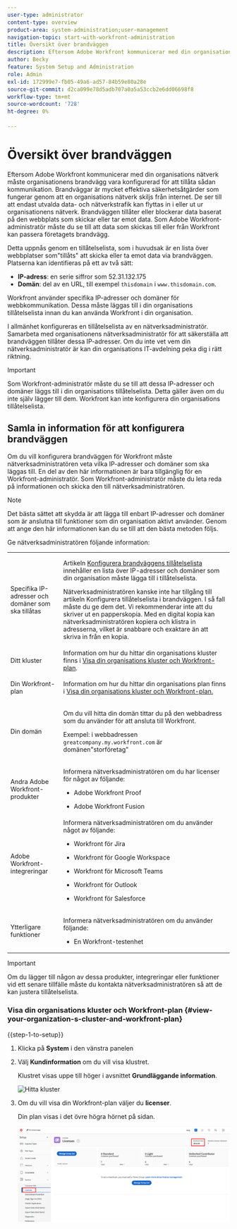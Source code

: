 ```yaml
---
user-type: administrator
content-type: overview
product-area: system-administration;user-management
navigation-topic: start-with-workfront-administration
title: Översikt över brandväggen
description: Eftersom Adobe Workfront kommunicerar med din organisations nätverk måste organisationens brandvägg vara konfigurerad för att tillåta sådan kommunikation. Brandväggar är mycket effektiva säkerhetsåtgärder som fungerar genom att en organisations nätverk skiljs från internet. De ser till att endast utvalda data- och nätverkstrafik kan flyttas in i eller ut ur organisationens nätverk. Brandväggen tillåter eller blockerar data baserat på den webbplats som skickar eller tar emot data. Som Adobe Workfront-administratör måste du se till att data som skickas till eller från Workfront kan passera företagets brandvägg.
author: Becky
feature: System Setup and Administration
role: Admin
exl-id: 172999e7-fb05-49a6-ad57-84b59e80a28e
source-git-commit: d2ca099e78d5adb707a0a5a53ccb2e6dd06698f8
workflow-type: tm+mt
source-wordcount: '728'
ht-degree: 0%

---
```


# Översikt över brandväggen

Eftersom Adobe Workfront kommunicerar med din organisations nätverk måste organisationens brandvägg vara konfigurerad för att tillåta sådan kommunikation. Brandväggar är mycket effektiva säkerhetsåtgärder som fungerar genom att en organisations nätverk skiljs från internet. De ser till att endast utvalda data- och nätverkstrafik kan flyttas in i eller ut ur organisationens nätverk. Brandväggen tillåter eller blockerar data baserat på den webbplats som skickar eller tar emot data. Som Adobe Workfront-administratör måste du se till att data som skickas till eller från Workfront kan passera företagets brandvägg.

Detta uppnås genom en tillåtelselista, som i huvudsak är en lista över webbplatser som&quot;tillåts&quot; att skicka eller ta emot data via brandväggen. Platserna kan identifieras på ett av två sätt:

* **IP-adress**: en serie siffror som 52.31.132.175
* **Domän**: del av en URL, till exempel `thisdomain` i `www.thisdomain.com`.

Workfront använder specifika IP-adresser och domäner för webbkommunikation. Dessa måste läggas till i din organisations tillåtelselista innan du kan använda Workfront i din organisation.

I allmänhet konfigureras en tillåtelselista av en nätverksadministratör. Samarbeta med organisationens nätverksadministratör för att säkerställa att brandväggen tillåter dessa IP-adresser. Om du inte vet vem din nätverksadministratör är kan din organisations IT-avdelning peka dig i rätt riktning.

>[!IMPORTANT]
>
>Som Workfront-administratör måste du se till att dessa IP-adresser och domäner läggs till i din organisations tillåtelselista. Detta gäller även om du inte själv lägger till dem. Workfront kan inte konfigurera din organisations tillåtelselista.

## Samla in information för att konfigurera brandväggen

Om du vill konfigurera brandväggen för Workfront måste nätverksadministratören veta vilka IP-adresser och domäner som ska läggas till. En del av den här informationen är bara tillgänglig för en Workfront-administratör. Som Workfront-administratör måste du leta reda på informationen och skicka den till nätverksadministratören.

>[!NOTE]
>
>Det bästa sättet att skydda är att lägga till enbart IP-adresser och domäner som är anslutna till funktioner som din organisation aktivt använder. Genom att ange den här informationen kan du se till att den bästa metoden följs.

Ge nätverksadministratören följande information:

<table style="table-layout:auto"> 
 <col> 
 <col> 
 <tbody> 
  <tr> 
   <td role="rowheader">Specifika IP-adresser och domäner som ska tillåtas</td> 
   <td> <p>Artikeln <a href="../../administration-and-setup/get-started-wf-administration/configure-your-firewall.md" class="MCXref xref">Konfigurera brandväggens tillåtelselista</a> innehåller en lista över IP-adresser och domäner som din organisation måste lägga till i tillåtelselista. </p> <p>Nätverksadministratören kanske inte har tillgång till artikeln Konfigurera tillåtelselista i brandväggen. I så fall måste du ge dem det. Vi rekommenderar inte att du skriver ut en papperskopia. Med en digital kopia kan nätverksadministratören kopiera och klistra in adresserna, vilket är snabbare och exaktare än att skriva in från en kopia.</p> </td> 
  </tr> 
  <tr> 
   <td role="rowheader">Ditt kluster</td> 
   <td>Information om hur du hittar din organisations kluster finns i <a href="#view-your-organization-s-cluster-and-workfront-plan" class="MCXref xref">Visa din organisations kluster och Workfront-plan</a>.</td> 
  </tr> 
  <tr> 
   <td role="rowheader">Din Workfront-plan</td> 
   <td> <p>Information om hur du hittar din organisations plan finns i <a href="#view-your-organization-s-cluster-and-workfront-plan" class="MCXref xref">Visa din organisations kluster och Workfront-plan.</a></p> </td> 
  </tr> 
  <tr> 
   <td role="rowheader">Din domän</td> 
   <td> <p>Om du vill hitta din domän tittar du på den webbadress som du använder för att ansluta till Workfront.</p> <p>Exempel: i webbadressen <code>greatcompany.my.workfront.com</code> är domänen"storföretag"</p> </td> 
  </tr> 
  <tr> 
   <td role="rowheader">Andra Adobe Workfront-produkter</td> 
   <td> <p>Informera nätverksadministratören om du har licenser för något av följande:</p> 
    <ul> 
     <li> <p>Adobe Workfront Proof</p> </li> 
     <li> <p>Adobe Workfront Fusion </p> </li> 
    </ul> </td> 
  </tr> 
  <tr> 
   <td role="rowheader">Adobe Workfront-integreringar</td> 
   <td>Informera nätverksadministratören om du använder något av följande:
    <ul>
     <li><p>Workfront för Jira</p></li>
     <li><p>Workfront för Google Workspace</p></li>
     <li><p>Workfront för Microsoft Teams</p></li>
     <li><p>Workfront för Outlook</p></li>
     <li><p>Workfront för Salesforce</p></li>
    </ul></td> 
  </tr> 
  <tr> 
   <td role="rowheader">Ytterligare funktioner</td> 
   <td> <p>Informera nätverksadministratören om du använder följande:</p> 
    <ul> 
     <li> <p>En Workfront-testenhet</p> </li> 
    </ul> </td>
  </tr> 
 </tbody> 
</table>

>[!IMPORTANT]
>
>Om du lägger till någon av dessa produkter, integreringar eller funktioner vid ett senare tillfälle måste du kontakta nätverksadministratören så att de kan justera tillåtelselista.

### Visa din organisations kluster och Workfront-plan {#view-your-organization-s-cluster-and-workfront-plan}

{{step-1-to-setup}}

1. Klicka på **System** i den vänstra panelen
1. Välj **Kundinformation** om du vill visa klustret.

   Klustret visas uppe till höger i avsnittet **Grundläggande information**.

   ![Hitta kluster](assets/locate-cluster.png)

1. Om du vill visa din Workfront-plan väljer du **licenser**.

   Din plan visas i det övre högra hörnet på sidan.

   ![Hitta plan](assets/locate-plan.png)

